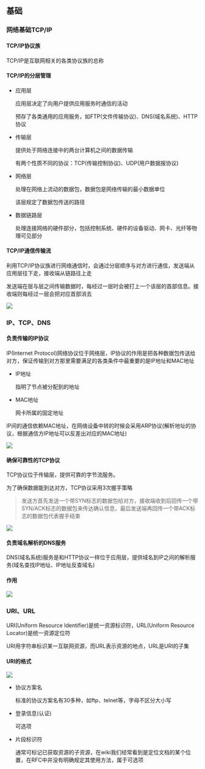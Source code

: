 ## 基础

### 网络基础TCP/IP

#### TCP/IP协议族

TCP/IP是互联网相关的各类协议族的总称

#### TCP/IP的分层管理

- 应用层

  应用层决定了向用户提供应用服务时通信的活动

  预存了各类通用的应用服务，如FTP(文件传输协议)、DNS(域名系统)、HTTP协议

- 传输层

  提供处于网络连接中的两台计算机之间的数据传输

  有两个性质不同的协议：TCP(传输控制协议)、UDP(用户数据报协议)

- 网络层

  处理在网络上流动的数据包，数据包是网络传输的最小数据单位

  该层规定了数据包传送的路径

- 数据链路层

  处理连接网络的硬件部分，包括控制系统、硬件的设备驱动、网卡、光纤等物理可见部分

#### TCP/IP通信传输流

利用TCP/IP协议族进行网络通信时，会通过分层顺序与对方进行通信，发送端从应用层往下走，接收端从链路往上走

发送端在层与层之间传输数据时，每经过一层时会被打上一个该层的首部信息。接收端则每经过一层会把对应首部消去

![](http://qiniu.itliusir.com/http1.png)

### IP、TCP、DNS

#### 负责传输的IP协议

IP(Internet Protocol)网络协议位于网络层，IP协议的作用是把各种数据包传送给对方，保证传输到对方那里需要满足的各类条件中最重要的是IP地址和MAC地址

- IP地址

  指明了节点被分配到的地址

- MAC地址

  网卡所属的固定地址

IP间的通信依赖MAC地址，在网络设备中转的时候会采用ARP协议(解析地址的协议，根据通信方IP地址可以反差出对应的MAC地址)

![](http://qiniu.itliusir.com/http2.png)

#### 确保可靠性的TCP协议

TCP协议位于传输层，提供可靠的字节流服务。

为了确保数据能到达对方，TCP协议采用3次握手策略

> 发送方首先发送一个带SYN标志的数据包给对方，接收端收到后回传一个带SYN/ACK标志的数据包来传达确认信息，最后发送端再回传一个带ACK标志的数据包代表握手结束

![](http://qiniu.itliusir.com/http3.png)

#### 负责域名解析的DNS服务

DNS(域名系统)服务是和HTTP协议一样位于应用层，提供域名到IP之间的解析服务(域名查找IP地址、IP地址反查域名)

#### 作用

![](http://qiniu.itliusir.com/http4.png)

### URI、URL

URI(Uniform Resource Identifier)是统一资源标识符，URL(Uniform Resource Locator)是统一资源定位符

URI用字符串标识某一互联网资源，而URL表示资源的地点，URL是URI的子集

#### URI的格式

![](http://qiniu.itliusir/http5.png)

- 协议方案名

  标准的协议方案名有30多种，如ftp、telnet等，字母不区分大小写

- 登录信息(认证)

  可选项

- 片段标识符

  通常可标记已获取资源的子资源，在wiki我们经常看到是定位文档的某个位置，在RFC中并没有明确规定其使用方法，属于可选项

